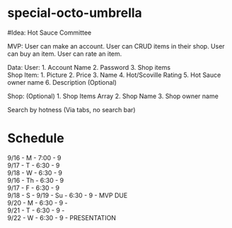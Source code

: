 # special-octo-umbrella

#Idea: 
Hot Sauce Committee

MVP:
User can make an account.
User can CRUD items in their shop.
User can buy an item.
User can rate an item.

Data: 
  User:
    1. Account Name
    2. Password
    3. Shop items    
  Shop Item: 
    1. Picture
    2. Price
    3. Name
    4. Hot/Scoville Rating
    5. Hot Sauce owner name
    6. Description (Optional)
    
  Shop: (Optional)
    1. Shop Items Array
    2. Shop Name
    3. Shop owner name
  
Search by hotness (Via tabs, no search bar)

# Schedule
9/16 - M  - 7:00 - 9  
9/17 - T  - 6:30 - 9  
9/18 - W  - 6:30 - 9  
9/16 - Th - 6:30 - 9  
9/17 - F  - 6:30 - 9  
9/18 - S  - 
9/19 - Su - 6:30 - 9 - MVP DUE  
9/20 - M  - 6:30 - 9 -  
9/21 - T  - 6:30 - 9 -  
9/22 - W  - 6:30 - 9 - PRESENTATION 
